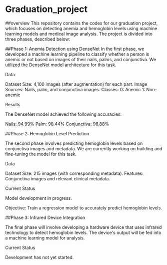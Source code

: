 # Graduation_project

##overview
This repository contains the codes for our graduation project, which focuses on detecting anemia and hemoglobin levels using machine learning models and medical image analysis. The project is divided into three phases, described below:

##Phase 1: Anemia Detection using DenseNet
  In the first phase, we developed a machine learning pipeline to classify whether a person is anemic or not based on images of their nails, palms, and conjunctiva. We utilized the DenseNet model architecture for this task.

Data

Dataset Size: 4,100 images (after augmentation) for each part.
Image Sources: Nails, palm, and conjunctiva images.
Classes:
0: Anemic
1: Non-anemic

Results

The DenseNet model achieved the following accuracies:

Nails: 94.99%
Palm: 98.44%
Conjunctiva: 96.88%

##Phase 2: Hemoglobin Level Prediction

The second phase involves predicting hemoglobin levels based on conjunctiva images and metadata. We are currently working on building and fine-tuning the model for this task.

Data

Dataset Size: 215 images (with corresponding metadata).
Features: Conjunctiva images and relevant clinical metadata.

Current Status

Model development in progress.

Objective: Train a regression model to accurately predict hemoglobin levels.

##Phase 3: Infrared Device Integration

The final phase will involve developing a hardware device that uses infrared technology to detect hemoglobin levels. The device's output will be fed into a machine learning model for analysis.

Current Status

Development has not yet started.
